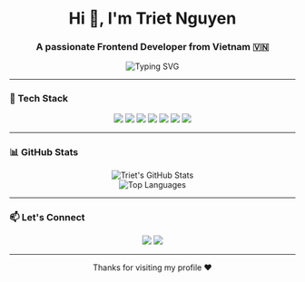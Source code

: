 <h1 align="center">Hi 👋, I'm Triet Nguyen</h1>
<h3 align="center">A passionate Frontend Developer from Vietnam 🇻🇳</h3>

<p align="center">
  <img src="https://readme-typing-svg.demolab.com?font=Fira+Code&duration=3000&pause=1000&color=00A8E8&center=true&vCenter=true&width=435&lines=React+Developer;Spring+Boot+Explorer;Lifelong+Learner+%F0%9F%93%9A;Open+to+Collaborate+%F0%9F%91%8B" alt="Typing SVG" />
</p>

---

### 🧰 Tech Stack

<p align="center">
  <img src="https://img.shields.io/badge/React-20232A?style=for-the-badge&logo=react&logoColor=61DAFB" />
  <img src="https://img.shields.io/badge/Java-ED8B00?style=for-the-badge&logo=java&logoColor=white" />
  <img src="https://img.shields.io/badge/Spring_Boot-6DB33F?style=for-the-badge&logo=spring-boot&logoColor=white" />
  <img src="https://img.shields.io/badge/HTML5-E34F26?style=for-the-badge&logo=html5&logoColor=white" />
  <img src="https://img.shields.io/badge/CSS3-1572B6?style=for-the-badge&logo=css3&logoColor=white" />
  <img src="https://img.shields.io/badge/Javascript-F7DF1E?style=for-the-badge&logo=javascript&logoColor=black" />
  <img src="https://img.shields.io/badge/Git-F05032?style=for-the-badge&logo=git&logoColor=white" />
</p>

---

### 📊 GitHub Stats

<p align="center">
  <img src="https://github-readme-stats.vercel.app/api?username=trietnpse180186&show_icons=true&theme=tokyonight&hide_border=false" alt="Triet's GitHub Stats" />
  <br />
  <img src="https://github-readme-stats.vercel.app/api/top-langs/?username=trietnpse180186&layout=compact&theme=tokyonight&hide_border=false" alt="Top Languages" />
</p>

---

### 📫 Let's Connect

<p align="center">
  <a href="mailto:your-email@example.com"><img src="https://img.shields.io/badge/email-D14836?style=for-the-badge&logo=gmail&logoColor=white" /></a>
  <a href="https://linkedin.com/in/your-linkedin" target="_blank"><img src="https://img.shields.io/badge/LinkedIn-0077B5?style=for-the-badge&logo=linkedin&logoColor=white" /></a>
  <!-- Add more if you want: Facebook, Medium, etc. -->
</p>

---

<p align="center">Thanks for visiting my profile ❤️</p>
